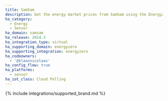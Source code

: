 ```yaml
---
title: SamSam
description: Get the energy market prices from SamSam using the EnergyZero integration.
ha_category:
  - Energy
  - Sensor
ha_domain: samsam
ha_release: 2024.3
ha_integration_type: virtual
ha_supporting_domain: energyzero
ha_supporting_integration: energyzero
ha_codeowners:
  - '@klaasnicolaas'
ha_config_flow: true
ha_platforms:
  - sensor
ha_iot_class: Cloud Polling
---
```


{% include integrations/supported_brand.md %}
